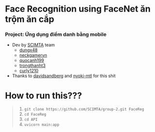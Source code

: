 # Face Recognition using FaceNet ăn trộm ăn cắp   
  
### Project: Ứng dụng điểm danh bằng mobile
- Dev by [SCIMTA](https://github.com/SCIMTA) team
    - [dungx48](https://github.com/dungx48)
    - [neckgamervn](https://github.com/neckgamervn)
    - [quocanh199](https://github.com/quocanh199)
    - [trongthanht3](https://github.com/trongthanht3)
    - [curly1210](https://github.com/curly1210)
- Thanks to [davidsandberg](https://github.com/davidsandberg/facenet) and [nyoki-mtl](https://github.com/nyoki-mtl/keras-facenet) for this shit
  
# How to run this???
  
> 1. `git clone https://github.com/SCIMTA/group-2.git FaceReg`  
> 2. `cd FaceReg`  
> 3. `cd API`  
> 4. `uvicorn main:app`